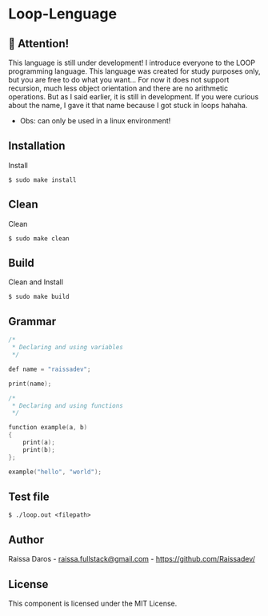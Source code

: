 # Loop-Lenguage

## :stop_sign: Attention!

This language is still under development!
I introduce everyone to the LOOP programming language. This language was created for study purposes only, but you are free to do what you want... 
For now it does not support recursion, much less object orientation and there are no arithmetic operations. But as I said earlier, it is still in development.
If you were curious about the name, I gave it that name because I got stuck in loops hahaha.

- Obs: can only be used in a linux environment!

## Installation
Install
```
$ sudo make install
```

## Clean
Clean
```
$ sudo make clean
```

## Build
Clean and Install
```
$ sudo make build
```


## Grammar
```C
/*
 * Declaring and using variables
 */

def name = "raissadev";

print(name);

/*
 * Declaring and using functions
 */

function example(a, b)
{
    print(a);
    print(b);
};

example("hello", "world");
```

## Test file
```
$ ./loop.out <filepath>
```


## Author
Raissa Daros - raissa.fullstack@gmail.com - https://github.com/Raissadev/

## License
This component is licensed under the MIT License.
